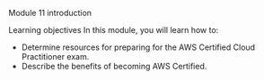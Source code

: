 Module 11 introduction

Learning objectives
In this module, you will learn how to:

 - Determine resources for preparing for the AWS Certified Cloud Practitioner exam.
 - Describe the benefits of becoming AWS Certified.


